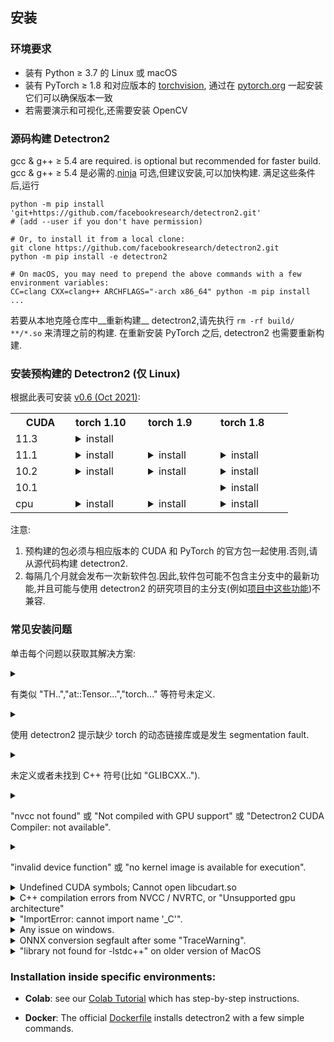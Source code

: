 ## 安装

### 环境要求
- 装有 Python ≥ 3.7 的 Linux 或 macOS
- 装有 PyTorch ≥ 1.8 和对应版本的 [torchvision](https://github.com/pytorch/vision/),
  通过在 [pytorch.org](https://pytorch.org) 一起安装它们可以确保版本一致
- 若需要演示和可视化,还需要安装 OpenCV


### 源码构建 Detectron2

gcc & g++ ≥ 5.4 are required.  is optional but recommended for faster build.
gcc & g++ ≥ 5.4 是必需的.[ninja](https://ninja-build.org/) 可选,但建议安装,可以加快构建.
满足这些条件后,运行
```shell
python -m pip install 'git+https://github.com/facebookresearch/detectron2.git'
# (add --user if you don't have permission)

# Or, to install it from a local clone:
git clone https://github.com/facebookresearch/detectron2.git
python -m pip install -e detectron2

# On macOS, you may need to prepend the above commands with a few environment variables:
CC=clang CXX=clang++ ARCHFLAGS="-arch x86_64" python -m pip install ...
```

若要从本地克隆仓库中__重新构建__ detectron2,请先执行 `rm -rf build/ **/*.so` 来清理之前的构建.
在重新安装 PyTorch 之后, detectron2 也需要重新构建.

### 安装预构建的 Detectron2 (仅 Linux)

根据此表可安装 [v0.6 (Oct 2021)](https://github.com/facebookresearch/detectron2/releases):

<table class="docutils"><tbody><th width="80"> CUDA </th><th valign="bottom" align="left" width="100">torch 1.10</th><th valign="bottom" align="left" width="100">torch 1.9</th><th valign="bottom" align="left" width="100">torch 1.8</th> <tr><td align="left">11.3</td><td align="left"><details><summary> install </summary><pre><code>python -m pip install detectron2 -f \
  https://dl.fbaipublicfiles.com/detectron2/wheels/cu113/torch1.10/index.html
</code></pre> </details> </td> <td align="left"> </td> <td align="left"> </td> </tr> <tr><td align="left">11.1</td><td align="left"><details><summary> install </summary><pre><code>python -m pip install detectron2 -f \
  https://dl.fbaipublicfiles.com/detectron2/wheels/cu111/torch1.10/index.html
</code></pre> </details> </td> <td align="left"><details><summary> install </summary><pre><code>python -m pip install detectron2 -f \
  https://dl.fbaipublicfiles.com/detectron2/wheels/cu111/torch1.9/index.html
</code></pre> </details> </td> <td align="left"><details><summary> install </summary><pre><code>python -m pip install detectron2 -f \
  https://dl.fbaipublicfiles.com/detectron2/wheels/cu111/torch1.8/index.html
</code></pre> </details> </td> </tr> <tr><td align="left">10.2</td><td align="left"><details><summary> install </summary><pre><code>python -m pip install detectron2 -f \
  https://dl.fbaipublicfiles.com/detectron2/wheels/cu102/torch1.10/index.html
</code></pre> </details> </td> <td align="left"><details><summary> install </summary><pre><code>python -m pip install detectron2 -f \
  https://dl.fbaipublicfiles.com/detectron2/wheels/cu102/torch1.9/index.html
</code></pre> </details> </td> <td align="left"><details><summary> install </summary><pre><code>python -m pip install detectron2 -f \
  https://dl.fbaipublicfiles.com/detectron2/wheels/cu102/torch1.8/index.html
</code></pre> </details> </td> </tr> <tr><td align="left">10.1</td><td align="left"> </td> <td align="left"> </td> <td align="left"><details><summary> install </summary><pre><code>python -m pip install detectron2 -f \
  https://dl.fbaipublicfiles.com/detectron2/wheels/cu101/torch1.8/index.html
</code></pre> </details> </td> </tr> <tr><td align="left">cpu</td><td align="left"><details><summary> install </summary><pre><code>python -m pip install detectron2 -f \
  https://dl.fbaipublicfiles.com/detectron2/wheels/cpu/torch1.10/index.html
</code></pre> </details> </td> <td align="left"><details><summary> install </summary><pre><code>python -m pip install detectron2 -f \
  https://dl.fbaipublicfiles.com/detectron2/wheels/cpu/torch1.9/index.html
</code></pre> </details> </td> <td align="left"><details><summary> install </summary><pre><code>python -m pip install detectron2 -f \
  https://dl.fbaipublicfiles.com/detectron2/wheels/cpu/torch1.8/index.html
</code></pre> </details> </td> </tr></tbody></table>


注意:
1. 预构建的包必须与相应版本的 CUDA 和 PyTorch 的官方包一起使用.否则,请从源代码构建 detectron2.
2. 每隔几个月就会发布一次新软件包.因此,软件包可能不包含主分支中的最新功能,并且可能与使用 detectron2 的研究项目的主分支(例如[项目中这些功能](projects))不兼容.

### 常见安装问题

单击每个问题以获取其解决方案:

<details>
<summary>

有类似 "TH..","at::Tensor...","torch..." 等符号未定义.

</summary>
<br/>

这类问题通常是因为 detectron2 或 torchvision 与正在运行的 PyTorch 版本不匹配导致的.

若是预构建的 torchvision 报错,请卸载 torchvision 和 pytorch,并根据 [pytorch.org](http://pytorch.org) 来重新安装它们,以确保两者版本匹配.

若是预构建的 detectron2 报错,请检查 [release notes](https://github.com/facebookresearch/detectron2/releases),卸载当前 detectron2 并重新安装正确的和 pytorch 版本匹配的预构建 detectron2.

若是手动构建的 detectron2 或 torchvision 报错,请删除手动构建文件(`build/`,`**/*.so`)并重新构建,以便可以获取您当前环境中存在的 pytorch 版本.

若上述方案均无法解决问题,请提供可以复现问题的环境(比如 dockerfile).

</details>

<details>
<summary>

使用 detectron2 提示缺少 torch 的动态链接库或是发生 segmentation fault.

</summary>
<br/>

这类问题通常时因为 detectron2 或 torchvision 和当前正在运行的 PyTorch 版本不匹配导致的.解决方法参见上一个问题.

</details>

<details>
<summary>

未定义或者未找到 C++ 符号(比如 "GLIBCXX..").

</summary>
<br/>

这通常是因为库使用了较新的 C++ 编译器编译,但运行环境下的 C++ 运行库是旧的.

这类问题在较旧的 anaconda 上易出现,运行 `conda update libgcc` 来升级 C++ 运行库可能会有所帮助.

解决方案的根本在于要避免 C++ 编译器不匹配问题,要么使用较旧的 C++ 编译器,要么使用合适的 C++ 运行库.
若要指定 C++ 运行库,可以使用环境变量 `LD_PRELOAD=/path/to/libstdc++.so`.

</details>

<details>
<summary>

"nvcc not found" 或 "Not compiled with GPU support" 或 "Detectron2 CUDA Compiler: not available".

</summary>
<br/>

构建 detectron2 时未找到 CUDA.你应该确保在你构建 detectron2 时运行  

```shell
python -c 'import torch; from torch.utils.cpp_extension import CUDA_HOME; print(torch.cuda.is_available(), CUDA_HOME)'
```

打印结果为 `(True, a directory with cuda)` .

大部分模型都可以在无 GPU 支持的情况下推理(但不能训练).若要使用 CPU,请在配置中设置 `MODEL.DEVICE='cpu'`.

</details>

<details>
<summary>

"invalid device function" 或 "no kernel image is available for execution".

</summary>
<br/>

导致该问题的两个可能原因:

* 构建 detectron2 时的 CUDA 和运行时的 CUDA 版本不一致.

  要确认是否时这类情况,请使用 `python -m detectron2.utils.collect_env` 来找出不一致的 CUDA 版本.理想情况下, 
  这条命令输出中的 "Detectron2 CUDA Compiler", "CUDA_HOME", "PyTorch built with - CUDA" 中包含的 cuda 库版本应该一致.

  当它们不一致时,您需要安装不同的 PyTorch 版本(或自己构建) 以匹配本地 CUDA 安装，或安装其他版本的 CUDA 以匹配 PyTorch.

* PyTorch/torchvision/Detectron2 不是以正确的 GPU SM 架构(又名计算能力)构建的。

  指令`python -m detectron2.utils.collect_env` 中的 "architecture flags" 显示有 PyTorch/detectron2/torchvision 的架构.
  这些架构中必须包含有您的 GPU 架构, GPU 架构可参见 [developer.nvidia.com/cuda-gpus](https://developer.nvidia.com/cuda-gpus).

  若您使用的是预构建的 PyTorch/detectron2/torchvision,它们通常已经支持了最流行的一些 GPU.
  若不支持,您需要自行从源码构建它们.

  从源代码构建 detectron2/torchvision 时,它们会检测 GPU 设备并仅针对设备进行构建.
  这意味着编译后的代码可能无法在其他 GPU 设备上运行.
  要以正确的体系结构重新编译它们，请删除所有已安装/编译的文件,
  并使用正确设置 `TORCH_CUDA_ARCH_LIST` 环境变量并重新生成它们.
  例如, `export TORCH_CUDA_ARCH_LIST="6.0;7.0"` 使其同时针对 P100 和 V100 进行编译.

</details>

<details>
<summary>
Undefined CUDA symbols; Cannot open libcudart.so
</summary>
<br/>
The version of NVCC you use to build detectron2 or torchvision does
not match the version of CUDA you are running with.
This often happens when using anaconda's CUDA runtime.

Use `python -m detectron2.utils.collect_env` to find out inconsistent CUDA versions.
In the output of this command, you should expect "Detectron2 CUDA Compiler", "CUDA_HOME", "PyTorch built with - CUDA"
to contain cuda libraries of the same version.

When they are inconsistent,
you need to either install a different build of PyTorch (or build by yourself)
to match your local CUDA installation, or install a different version of CUDA to match PyTorch.
</details>


<details>
<summary>
C++ compilation errors from NVCC / NVRTC, or "Unsupported gpu architecture"
</summary>
<br/>
A few possibilities:

1. Local CUDA/NVCC version has to match the CUDA version of your PyTorch. Both can be found in `python collect_env.py`
   (download from [here](./detectron2/utils/collect_env.py)).
   When they are inconsistent, you need to either install a different build of PyTorch (or build by yourself)
   to match your local CUDA installation, or install a different version of CUDA to match PyTorch.

2. Local CUDA/NVCC version shall support the SM architecture (a.k.a. compute capability) of your GPU.
   The capability of your GPU can be found at [developer.nvidia.com/cuda-gpus](https://developer.nvidia.com/cuda-gpus).
   The capability supported by NVCC is listed at [here](https://gist.github.com/ax3l/9489132).
   If your NVCC version is too old, this can be workaround by setting environment variable
   `TORCH_CUDA_ARCH_LIST` to a lower, supported capability.

3. The combination of NVCC and GCC you use is incompatible. You need to change one of their versions.
   See [here](https://gist.github.com/ax3l/9489132) for some valid combinations.
   Notably, CUDA<=10.1.105 doesn't support GCC>7.3.

   The CUDA/GCC version used by PyTorch can be found by `print(torch.__config__.show())`.

</details>


<details>
<summary>
"ImportError: cannot import name '_C'".
</summary>
<br/>
Please build and install detectron2 following the instructions above.

Or, if you are running code from detectron2's root directory, `cd` to a different one.
Otherwise you may not import the code that you installed.
</details>


<details>
<summary>
Any issue on windows.
</summary>
<br/>

Detectron2 is continuously built on windows with [CircleCI](https://app.circleci.com/pipelines/github/facebookresearch/detectron2?branch=main).
However we do not provide official support for it.
PRs that improves code compatibility on windows are welcome.
</details>

<details>
<summary>
ONNX conversion segfault after some "TraceWarning".
</summary>
<br/>
The ONNX package is compiled with a too old compiler.

Please build and install ONNX from its source code using a compiler
whose version is closer to what's used by PyTorch (available in `torch.__config__.show()`).
</details>


<details>
<summary>
"library not found for -lstdc++" on older version of MacOS
</summary>
<br/>

See [this stackoverflow answer](https://stackoverflow.com/questions/56083725/macos-build-issues-lstdc-not-found-while-building-python-package).

</details>


### Installation inside specific environments:

* __Colab__: see our [Colab Tutorial](https://colab.research.google.com/drive/16jcaJoc6bCFAQ96jDe2HwtXj7BMD_-m5)
  which has step-by-step instructions.

* __Docker__: The official [Dockerfile](docker) installs detectron2 with a few simple commands.
